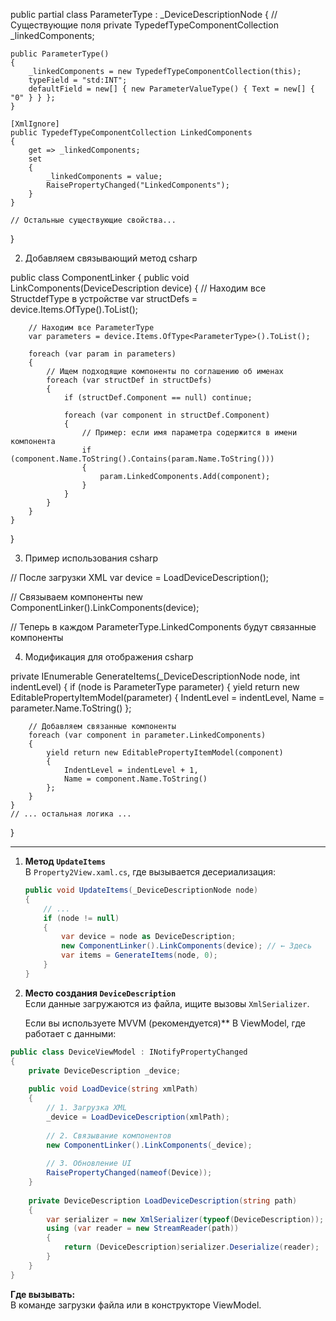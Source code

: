public partial class ParameterType : _DeviceDescriptionNode
{
    // Существующие поля
    private TypedefTypeComponentCollection _linkedComponents;
    
    public ParameterType()
    {
        _linkedComponents = new TypedefTypeComponentCollection(this);
        typeField = "std:INT";
        defaultField = new[] { new ParameterValueType() { Text = new[] { "0" } } };
    }

    [XmlIgnore]
    public TypedefTypeComponentCollection LinkedComponents
    {
        get => _linkedComponents;
        set
        {
            _linkedComponents = value;
            RaisePropertyChanged("LinkedComponents");
        }
    }

    // Остальные существующие свойства...
}

2. Добавляем связывающий метод
csharp

public class ComponentLinker
{
    public void LinkComponents(DeviceDescription device)
    {
        // Находим все StructdefType в устройстве
        var structDefs = device.Items.OfType<StructdefType>().ToList();
        
        // Находим все ParameterType
        var parameters = device.Items.OfType<ParameterType>().ToList();

        foreach (var param in parameters)
        {
            // Ищем подходящие компоненты по соглашению об именах
            foreach (var structDef in structDefs)
            {
                if (structDef.Component == null) continue;
                
                foreach (var component in structDef.Component)
                {
                    // Пример: если имя параметра содержится в имени компонента
                    if (component.Name.ToString().Contains(param.Name.ToString()))
                    {
                        param.LinkedComponents.Add(component);
                    }
                }
            }
        }
    }
}

3. Пример использования
csharp

// После загрузки XML
var device = LoadDeviceDescription();

// Связываем компоненты
new ComponentLinker().LinkComponents(device);

// Теперь в каждом ParameterType.LinkedComponents будут связанные компоненты

4. Модификация для отображения
csharp

private IEnumerable<PropertyItemModel> GenerateItems(_DeviceDescriptionNode node, int indentLevel)
{
    if (node is ParameterType parameter)
    {
        yield return new EditablePropertyItemModel(parameter)
        {
            IndentLevel = indentLevel,
            Name = parameter.Name.ToString()
        };

        // Добавляем связанные компоненты
        foreach (var component in parameter.LinkedComponents)
        {
            yield return new EditablePropertyItemModel(component)
            {
                IndentLevel = indentLevel + 1,
                Name = component.Name.ToString()
            };
        }
    }
    // ... остальная логика ...
}


-------
1. **Метод `UpdateItems`**  
   В `Property2View.xaml.cs`, где вызывается десериализация:
   ```csharp
   public void UpdateItems(_DeviceDescriptionNode node)
   {
       // ...
       if (node != null)
       {
           var device = node as DeviceDescription;
           new ComponentLinker().LinkComponents(device); // ← Здесь
           var items = GenerateItems(node, 0);
       }
   }
   ```

2. **Место создания `DeviceDescription`**  
   Если данные загружаются из файла, ищите вызовы `XmlSerializer`.


   Если вы используете MVVM (рекомендуется)**
В ViewModel, где работает с данными:

```csharp
public class DeviceViewModel : INotifyPropertyChanged
{
    private DeviceDescription _device;
    
    public void LoadDevice(string xmlPath)
    {
        // 1. Загрузка XML
        _device = LoadDeviceDescription(xmlPath);
        
        // 2. Связывание компонентов
        new ComponentLinker().LinkComponents(_device);
        
        // 3. Обновление UI
        RaisePropertyChanged(nameof(Device));
    }
    
    private DeviceDescription LoadDeviceDescription(string path)
    {
        var serializer = new XmlSerializer(typeof(DeviceDescription));
        using (var reader = new StreamReader(path))
        {
            return (DeviceDescription)serializer.Deserialize(reader);
        }
    }
}
```

**Где вызывать:**  
В команде загрузки файла или в конструкторе ViewModel.
